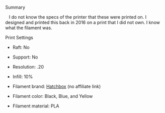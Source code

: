 Summary

&nbsp;&nbsp; I do not know the specs of the printer that these were printed on. I designed and printed this back in 2016 on a print that I did not own. I know what the filament was.

Print Settings

* Raft: No

* Support: No 

* Resolution: .20 

* Infill: 10% 

* Filament brand: [Hatchbox](https://www.hatchbox3d.com/collections/pla-1-75mm) (no affiliate link)

* Filament color: Black, Blue, and Yellow

* Filament material: PLA
